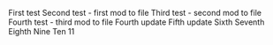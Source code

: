 First test
Second test - first mod to file
Third test - second mod to file
Fourth test - third mod to file
Fourth update
Fifth update
Sixth
Seventh
Eighth
Nine
Ten
11
